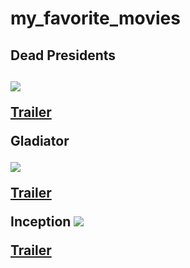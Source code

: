 <h1> my_favorite_movies </h1>

 <h2> Dead Presidents<h2>

<image src="https://upload.wikimedia.org/wikipedia/en/thumb/5/5e/Dead_presidents.jpg/220px-Dead_presidents.jpg">

  <a href="https://youtu.be/P5ieIbInFpg">Trailer</a>

   **Gladiator**

   <image src="https://th.bing.com/th/id/OIP.jEqXyMXGhKL_bgJbYmVHogHaLH?w=195&h=293&c=7&r=0&o=5&dpr=1.5&pid=1.7">
   
   <a href="https://youtu.be/P5ieIbInFpg">Trailer</a>

   **Inception**
    <image src="https://m.media-amazon.com/images/M/MV5BMTM0MjUzNjkwMl5BMl5BanBnXkFtZTcwNjY0OTk1Mw@@._V1_.jpg">

   <a href="(https://youtu.be/fTRnWXXDcL4">Trailer</a>








